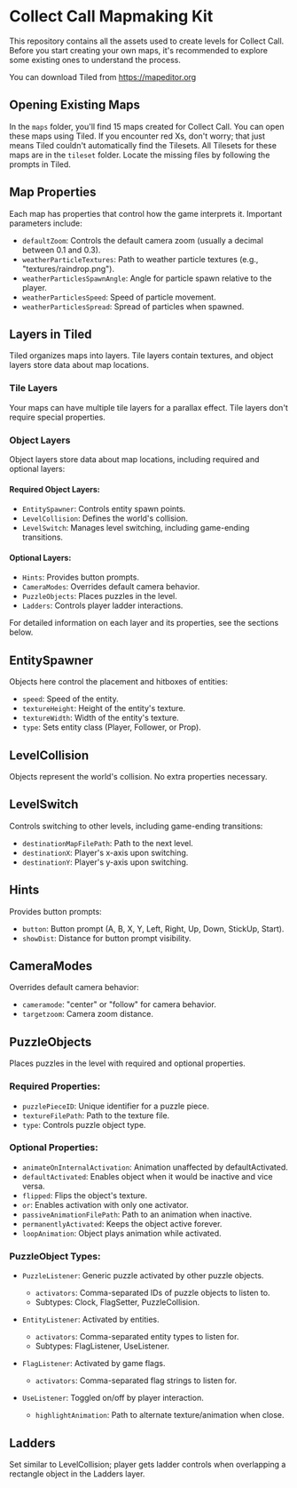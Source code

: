 # Collect Call Mapmaking Kit

This repository contains all the assets used to create levels for Collect Call. Before you start creating your own maps, it's recommended to explore some existing ones to understand the process.

You can download Tiled from https://mapeditor.org

## Opening Existing Maps

In the `maps` folder, you'll find 15 maps created for Collect Call. You can open these maps using Tiled. If you encounter red Xs, don't worry; that just means Tiled couldn't automatically find the Tilesets. All Tilesets for these maps are in the `tileset` folder. Locate the missing files by following the prompts in Tiled.

## Map Properties

Each map has properties that control how the game interprets it. Important parameters include:

- `defaultZoom`: Controls the default camera zoom (usually a decimal between 0.1 and 0.3).
- `weatherParticleTextures`: Path to weather particle textures (e.g., "textures/raindrop.png").
- `weatherParticlesSpawnAngle`: Angle for particle spawn relative to the player.
- `weatherParticlesSpeed`: Speed of particle movement.
- `weatherParticlesSpread`: Spread of particles when spawned.

## Layers in Tiled

Tiled organizes maps into layers. Tile layers contain textures, and object layers store data about map locations.

### Tile Layers

Your maps can have multiple tile layers for a parallax effect. Tile layers don't require special properties.

### Object Layers

Object layers store data about map locations, including required and optional layers:

#### Required Object Layers:

- `EntitySpawner`: Controls entity spawn points.
- `LevelCollision`: Defines the world's collision.
- `LevelSwitch`: Manages level switching, including game-ending transitions.

#### Optional Layers:

- `Hints`: Provides button prompts.
- `CameraModes`: Overrides default camera behavior.
- `PuzzleObjects`: Places puzzles in the level.
- `Ladders`: Controls player ladder interactions.

For detailed information on each layer and its properties, see the sections below.

## EntitySpawner

Objects here control the placement and hitboxes of entities:

- `speed`: Speed of the entity.
- `textureHeight`: Height of the entity's texture.
- `textureWidth`: Width of the entity's texture.
- `type`: Sets entity class (Player, Follower, or Prop).

## LevelCollision

Objects represent the world's collision. No extra properties necessary.

## LevelSwitch

Controls switching to other levels, including game-ending transitions:

- `destinationMapFilePath`: Path to the next level.
- `destinationX`: Player's x-axis upon switching.
- `destinationY`: Player's y-axis upon switching.

## Hints

Provides button prompts:

- `button`: Button prompt (A, B, X, Y, Left, Right, Up, Down, StickUp, Start).
- `showDist`: Distance for button prompt visibility.

## CameraModes

Overrides default camera behavior:

- `cameramode`: "center" or "follow" for camera behavior.
- `targetzoom`: Camera zoom distance.

## PuzzleObjects

Places puzzles in the level with required and optional properties.

### Required Properties:

- `puzzlePieceID`: Unique identifier for a puzzle piece.
- `textureFilePath`: Path to the texture file.
- `type`: Controls puzzle object type.

### Optional Properties:

- `animateOnInternalActivation`: Animation unaffected by defaultActivated.
- `defaultActivated`: Enables object when it would be inactive and vice versa.
- `flipped`: Flips the object's texture.
- `or`: Enables activation with only one activator.
- `passiveAnimationFilePath`: Path to an animation when inactive.
- `permanentlyActivated`: Keeps the object active forever.
- `loopAnimation`: Object plays animation while activated.

### PuzzleObject Types:

- `PuzzleListener`: Generic puzzle activated by other puzzle objects.
  - `activators`: Comma-separated IDs of puzzle objects to listen to.
  - Subtypes: Clock, FlagSetter, PuzzleCollision.

- `EntityListener`: Activated by entities.
  - `activators`: Comma-separated entity types to listen for.
  - Subtypes: FlagListener, UseListener.

- `FlagListener`: Activated by game flags.
  - `activators`: Comma-separated flag strings to listen for.

- `UseListener`: Toggled on/off by player interaction.
  - `highlightAnimation`: Path to alternate texture/animation when close.

## Ladders

Set similar to LevelCollision; player gets ladder controls when overlapping a rectangle object in the Ladders layer.
